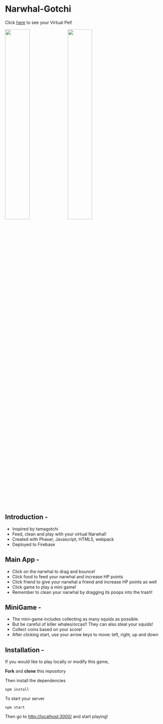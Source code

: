 # Narwhal-Gotchi
Click <a href="https://narwhal-gotchi.web.app/">here</a> to see your Virtual Pet! 

<img src="https://user-images.githubusercontent.com/62160389/86038633-36823480-ba0f-11ea-833d-bc7c3e49a9c5.png" height="40%" width="40%"> <img src="https://user-images.githubusercontent.com/62160389/86038815-82cd7480-ba0f-11ea-9ae0-631ce354cb69.png" height="40%" width="40%">

## Introduction -

- Inspired by tamagotchi
- Feed, clean and play with your virtual Narwhal! 
- Created with Phaser, Javascript, HTML5, webpack
- Deployed to Firebase 

## Main App -

- Click on the narwhal to drag and bounce!
- Click food to feed your narwhal and increase HP points
- Click friend to give your narwhal a friend and increase HP points as well
- Click game to play a mini game! 
- Remember to clean your narwhal by dragging its poops into the trash! 

## MiniGame - 

- The mini-game includes collecting as many squids as possible.
- But be careful of killer whales/orcas!! They can also steal your squids!
- Collect coins based on your score!
- After clicking start, use your arrow keys to move: left, right, up and down

## Installation -

If you would like to play locally or modify this game, 

<strong>Fork</strong> and <strong>clone</strong> this repository

Then install the dependencies 

``` 
npm install 
```

To start your server 

``` 
npm start 
```

Then go to <a href="http://localhost:3000/">http://localhost:3000/<a> and start playing! 
